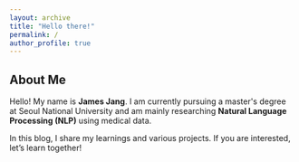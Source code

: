 ```yaml
---
layout: archive
title: "Hello there!"
permalink: /
author_profile: true
---
```


## About Me

Hello! My name is **James Jang**. I am currently pursuing a master's degree at Seoul National University and am mainly researching **Natural Language Processing (NLP)** using medical data.

In this blog, I share my learnings and various projects. If you are interested, let’s learn together!

